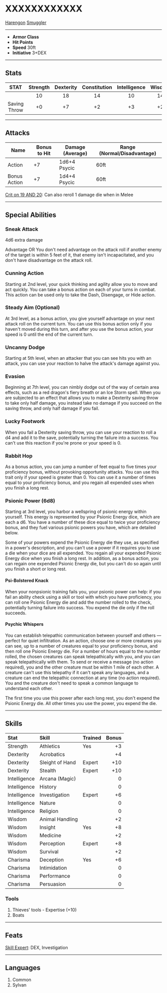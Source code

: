 # XXXXXXXXXXXX
[Harengon]([https://5e.tools/races.html#shadar-kai_mpmm](https://5e.tools/races.html#harengon_mpmm)) 
[Smuggler](https://5e.tools/backgrounds.html#smuggler_gos)
___
- **Armor Class** 
- **Hit Points**
- **Speed** 30ft
- **Initiative** 3+DEX
___
## Stats
|STAT|Strength|Dexterity|Constitution|Intelligence|Wisdom|Charisma|
|:---:|:---:|:---:|:---:|:---:|:---:|:---:|
||10|18|14|10|14|10|
|Saving Throw|+0|+7|+2|+3|+2|+0|
___
## Attacks
|Name|Bonus to Hit|Damage (Average)|Range (Normal/Disadvantage)|
|--|--|--|--|
|Action|+7|1d6+4 Psycic|60ft|
|Bonus Action|+7|1d4+4 Psycic|60ft|
[Crit on 19 AND 20](https://5e.tools/items.html#butcher's%20bib_egw): Can also reroll 1 damage die when in Melee
___
## Special Abilities
### Sneak Attack
4d6 extra damage 

Advantage OR You don't need advantage on the attack roll if another enemy of the target is within 5 feet of it, that enemy isn't incapacitated, and you don't have disadvantage on the attack roll.

### Cunning Action
Starting at 2nd level, your quick thinking and agility allow you to move and act quickly. You can take a bonus action on each of your turns in combat. This action can be used only to take the Dash, Disengage, or Hide action.

### Steady Aim (Optional)
At 3rd level, as a bonus action, you give yourself advantage on your next attack roll on the current turn. You can use this bonus action only if you haven't moved during this turn, and after you use the bonus action, your speed is 0 until the end of the current turn.

### Uncanny Dodge
Starting at 5th level, when an attacker that you can see hits you with an attack, you can use your reaction to halve the attack's damage against you.

### Evasion
Beginning at 7th level, you can nimbly dodge out of the way of certain area effects, such as a red dragon's fiery breath or an Ice Storm spell. When you are subjected to an effect that allows you to make a Dexterity saving throw to take only half damage, you instead take no damage if you succeed on the saving throw, and only half damage if you fail.

### Lucky Footwork
When you fail a Dexterity saving throw, you can use your reaction to roll a d4 and add it to the save, potentially turning the failure into a success. You can't use this reaction if you're prone or your speed is 0.

### Rabbit Hop
As a bonus action, you can jump a number of feet equal to five times your proficiency bonus, without provoking opportunity attacks. You can use this trait only if your speed is greater than 0. You can use it a number of times equal to your proficiency bonus, and you regain all expended uses when you finish a long rest.

### Psionic Power (6d8)
Starting at 3rd level, you harbor a wellspring of psionic energy within yourself. This energy is represented by your Psionic Energy dice, which are each a d6. You have a number of these dice equal to twice your proficiency bonus, and they fuel various psionic powers you have, which are detailed below.

Some of your powers expend the Psionic Energy die they use, as specified in a power's description, and you can't use a power if it requires you to use a die when your dice are all expended. You regain all your expended Psionic Energy dice when you finish a long rest. In addition, as a bonus action, you can regain one expended Psionic Energy die, but you can't do so again until you finish a short or long rest.

#### Psi-Bolstered Knack
When your nonpsionic training fails you, your psionic power can help: if you fail an ability check using a skill or tool with which you have proficiency, you can roll one Psionic Energy die and add the number rolled to the check, potentially turning failure into success. You expend the die only if the roll succeeds.

#### Psychic Whispers
You can establish telepathic communication between yourself and others — perfect for quiet infiltration. As an action, choose one or more creatures you can see, up to a number of creatures equal to your proficiency bonus, and then roll one Psionic Energy die. For a number of hours equal to the number rolled, the chosen creatures can speak telepathically with you, and you can speak telepathically with them. To send or receive a message (no action required), you and the other creature must be within 1 mile of each other. A creature can't use this telepathy if it can't speak any languages, and a creature can end the telepathic connection at any time (no action required). You and the creature don't need to speak a common language to understand each other.

The first time you use this power after each long rest, you don't expend the Psionic Energy die. All other times you use the power, you expend the die.
___
## Skills
|Stat|Skill|Trained|Bonus|
|:--|:--|--|--:|
|Strength|Athletics|Yes|+3|
|Dexterity|Acrobatics||+4|
|Dexterity|Sleight of Hand|Expert|+10|
|Dexterity|Stealth|Expert|+10|
|Intelligence|Arcana (Magic)||0|
|Intelligence|History||0|
|Intelligence|Investigation|Expert|+6|
|Intelligence|Nature||0|
|Intelligence|Religion||0|
|Wisdom|Animal Handling||+2|
|Wisdom|Insight|Yes|+8|
|Wisdom|Medicine||+2|
|Wisdom|Perception|Expert|+8|
|Wisdom|Survival||+2|
|Charisma|Deception|Yes|+6|
|Charisma|Intimidation||0|
|Charisma|Performance||0|
|Charisma|Persuasion||0|

### Tools
1) Thieves' tools - Expertise (+10)
2) Boats
___
## Feats
[Skill Expert](https://5e.tools/feats.html#skill%20expert_tce): DEX, Investigation
___
## Languages
1) Common
2) Sylvan 
